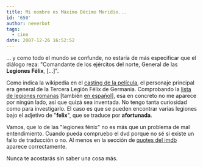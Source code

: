 ```yaml
---
title: Mi nombre es Máximo Décimo Meridio...
id: '650'
author: neverbot
tags:
  - cine
date: 2007-12-26 16:52:52
---
```


... y como todo el mundo se confunde, no estaría de más especificar que el diálogo reza: "Comandante de los ejércitos del norte, General de las **Legiones Félix**, \[...\]".

Como indica la wikipedia en el [casting de la película](http://en.wikipedia.org/wiki/Maximus_Decimus_Meridius#Cast), el personaje principal era general de la Tercera Legión Félix de Germania. Comprobando la [lista de legiones romanas](http://en.wikipedia.org/wiki/List_of_Roman_legions) \[también [en español](http://es.wikipedia.org/wiki/Anexo:Legiones_romanas)\], esa en concreto no me aparece por ningún lado, así que quizá sea inventada. No tengo tanta curiosidad como para investigarlo. El caso es que se pueden encontrar varias legiones bajo el adjetivo de "**felix**", que se traduce por **afortunada**.

Vamos, que lo de las "legiones fénix" no es más que un problema de mal entendimiento. Cuando pueda compruebo el dvd porque no sé si existe un fallo de traducción o no. Al menos en la sección de [quotes del imdb](http://www.imdb.com/title/tt0172495/quotes) aparece correctamente.

Nunca te acostarás sin saber una cosa más.